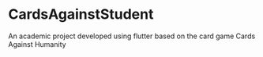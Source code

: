 # CardsAgainstStudent
An academic project developed using flutter based on the card game Cards Against Humanity
